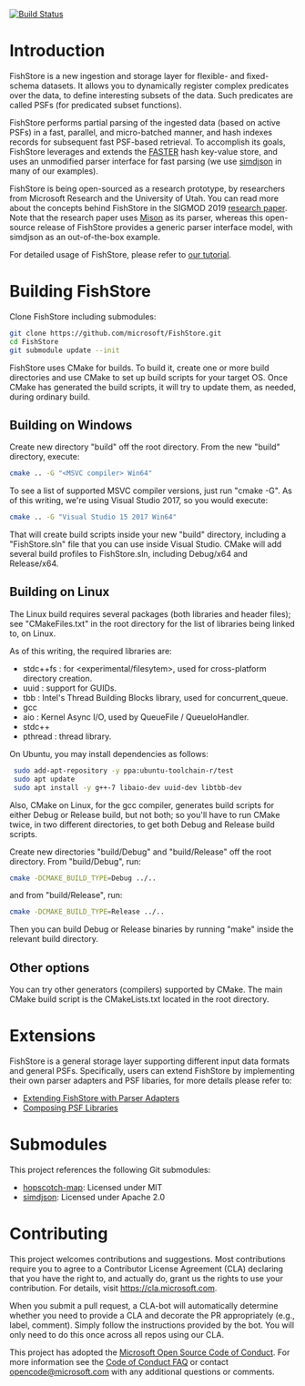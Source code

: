 [![Build Status](https://dev.azure.com/ms/FishStore/_apis/build/status/microsoft.FishStore?branchName=master)](https://dev.azure.com/ms/FishStore/_build/latest?definitionId=160&branchName=master)

# Introduction

FishStore is a new ingestion and storage layer for flexible- and fixed-schema datasets. It allows you 
to dynamically register complex predicates over the data, to define interesting subsets of the data. 
Such predicates are called PSFs (for predicated subset functions).

FishStore performs partial parsing of the ingested data (based on active PSFs) in a fast, parallel, and 
micro-batched manner, and hash indexes records for subsequent fast PSF-based retrieval. To accomplish 
its goals, FishStore leverages and extends the [FASTER](https://github.com/microsoft/FASTER) hash 
key-value store, and uses an unmodified parser interface for fast parsing (we use 
[simdjson](https://github.com/lemire/simdjson) in many of our examples).

FishStore is being open-sourced as a research prototype, by researchers from Microsoft Research and the
University of Utah. You can read more about the concepts behind FishStore in the SIGMOD 2019 [research paper](https://badrish.net/papers/fishstore-sigmod19.pdf). Note that the research paper uses [Mison](http://www.vldb.org/pvldb/vol10/p1118-li.pdf) as its parser, whereas this open-source release of FishStore provides a generic parser interface 
model, with simdjson as an out-of-the-box example.

For detailed usage of FishStore, please refer to [our tutorial](tutorial.md).


# Building FishStore

Clone FishStore including submodules:

```sh
git clone https://github.com/microsoft/FishStore.git
cd FishStore
git submodule update --init
```

FishStore uses CMake for builds. To build it, create
one or more build directories and use CMake to set up build scripts for your
target OS. Once CMake has generated the build scripts, it will try to update
them, as needed, during ordinary build.

## Building on Windows

Create new directory "build" off the root directory. From the new
"build" directory, execute:

```sh
cmake .. -G "<MSVC compiler> Win64"
```

To see a list of supported MSVC compiler versions, just run "cmake -G". As of
this writing, we're using Visual Studio 2017, so you would execute:

```sh
cmake .. -G "Visual Studio 15 2017 Win64"
```

That will create build scripts inside your new "build" directory, including
a "FishStore.sln" file that you can use inside Visual Studio. CMake will add several
build profiles to FishStore.sln, including Debug/x64 and Release/x64.

## Building on Linux

The Linux build requires several packages (both libraries and header files);
see "CMakeFiles.txt" in the root directory for the list of libraries
being linked to, on Linux.

As of this writing, the required libraries are:

- stdc++fs : for <experimental/filesytem>, used for cross-platform directory
             creation.
- uuid : support for GUIDs.
- tbb : Intel's Thread Building Blocks library, used for concurrent_queue.
- gcc
- aio : Kernel Async I/O, used by QueueFile / QueueIoHandler.
- stdc++
- pthread : thread library.

On Ubuntu, you may install dependencies as follows:

```sh
 sudo add-apt-repository -y ppa:ubuntu-toolchain-r/test
 sudo apt update
 sudo apt install -y g++-7 libaio-dev uuid-dev libtbb-dev
```

Also, CMake on Linux, for the gcc compiler, generates build scripts for either
Debug or Release build, but not both; so you'll have to run CMake twice, in two
different directories, to get both Debug and Release build scripts.

Create new directories "build/Debug" and "build/Release" off the root directory.
From "build/Debug", run:

```sh
cmake -DCMAKE_BUILD_TYPE=Debug ../..
```

and from "build/Release", run:

```sh
cmake -DCMAKE_BUILD_TYPE=Release ../..
```

Then you can build Debug or Release binaries by running "make" inside the
relevant build directory.

## Other options

You can try other generators (compilers) supported by CMake. The main CMake
build script is the CMakeLists.txt located in the root directory.

# Extensions

FishStore is a general storage layer supporting different input data formats and general PSFs. Specifically, users can extend FishStore by implementing their own parser adapters and PSF libaries, for more details please refer to:

* [Extending FishStore with Parser Adapters](src/adapters/README.md)
* [Composing PSF Libraries](examples/lib_examples/README.md) 


# Submodules

This project references the following Git submodules:
* [hopscotch-map](https://github.com/Tessil/hopscotch-map): Licensed under MIT
* [simdjson](https://github.com/lemire/simdjson): Licensed under Apache 2.0

# Contributing

This project welcomes contributions and suggestions.  Most contributions require you to agree to a
Contributor License Agreement (CLA) declaring that you have the right to, and actually do, grant us
the rights to use your contribution. For details, visit https://cla.microsoft.com.

When you submit a pull request, a CLA-bot will automatically determine whether you need to provide
a CLA and decorate the PR appropriately (e.g., label, comment). Simply follow the instructions
provided by the bot. You will only need to do this once across all repos using our CLA.

This project has adopted the [Microsoft Open Source Code of Conduct](https://opensource.microsoft.com/codeofconduct/).
For more information see the [Code of Conduct FAQ](https://opensource.microsoft.com/codeofconduct/faq/) or
contact [opencode@microsoft.com](mailto:opencode@microsoft.com) with any additional questions or comments.
